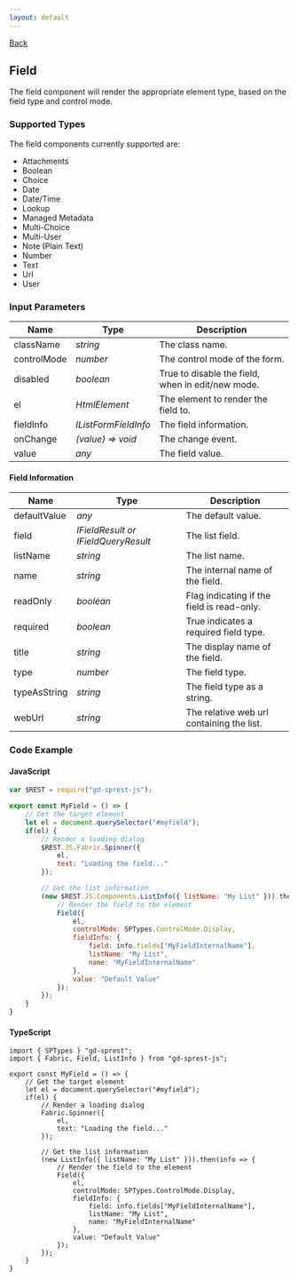 ```yaml
---
layout: default
---
```

[Back](/js/components)
## Field
The field component will render the appropriate element type, based on the field type and control mode.
### Supported Types
The field components currently supported are:
- Attachments
- Boolean
- Choice
- Date
- Date/Time
- Lookup
- Managed Metadata
- Multi-Choice
- Multi-User
- Note (Plain Text)
- Number
- Text
- Url
- User

### Input Parameters

| Name | Type | Description |
| --- | --- | --- |
| className | _string_ | The class name.
| controlMode | _number_ | The control mode of the form.
| disabled | _boolean_ | True to disable the field, when in edit/new mode.
| el | _HtmlElement_ | The element to render the field to.
| fieldInfo | _IListFormFieldInfo_ | The field information.
| onChange | _(value) => void_ | The change event.
| value | _any_ | The field value.

#### Field Information

| Name | Type | Description |
| --- | --- | --- |
| defaultValue | _any_ | The default value.
| field | _IFieldResult or IFieldQueryResult_ | The list field.
| listName | _string_ | The list name.
| name | _string_ | The internal name of the field.
| readOnly | _boolean_ | Flag indicating if the field is read-only.
| required | _boolean_ | True indicates a required field type.
| title | _string_ | The display name of the field.
| type | _number_ | The field type.
| typeAsString | _string_ | The field type as a string.
| webUrl | _string_ | The relative web url containing the list.

### Code Example
#### JavaScript
```js
var $REST = require("gd-sprest-js");

export const MyField = () => {
    // Get the target element
    let el = document.querySelector("#myfield");
    if(el) {
        // Render a loading dialog
        $REST.JS.Fabric.Spinner({
            el,
            text: "Loading the field..."
        });

        // Get the list information
        (new $REST.JS.Components.ListInfo({ listName: "My List" })).then(info => {
            // Render the field to the element
            Field({
                el,
                controlMode: SPTypes.ControlMode.Display,
                fieldInfo: {
                    field: info.fields["MyFieldInternalName"],
                    listName: "My List",
                    name: "MyFieldInternalName"
                },
                value: "Default Value"
            });
        });
    }
}
```
#### TypeScript
```tsx
import { SPTypes } "gd-sprest";
import { Fabric, Field, ListInfo } from "gd-sprest-js";

export const MyField = () => {
    // Get the target element
    let el = document.querySelector("#myfield");
    if(el) {
        // Render a loading dialog
        Fabric.Spinner({
            el,
            text: "Loading the field..."
        });

        // Get the list information
        (new ListInfo({ listName: "My List" })).then(info => {
            // Render the field to the element
            Field({
                el,
                controlMode: SPTypes.ControlMode.Display,
                fieldInfo: {
                    field: info.fields["MyFieldInternalName"],
                    listName: "My List",
                    name: "MyFieldInternalName"
                },
                value: "Default Value"
            });
        });
    }
}
```
